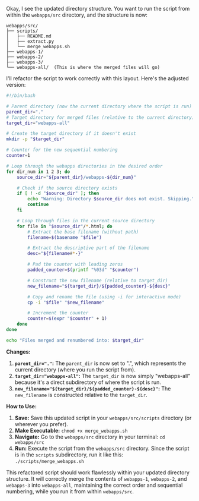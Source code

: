 Okay, I see the updated directory structure. You want to run the script from within the `webapps/src` directory, and the structure is now:

```
webapps/src/
├── scripts/
│   ├── README.md
│   ├── extract.py
│   └── merge_webapps.sh
├── webapps-1/
├── webapps-2/
├── webapps-3/
└── webapps-all/  (This is where the merged files will go)
```

I'll refactor the script to work correctly with this layout. Here's the adjusted version:

```bash
#!/bin/bash

# Parent directory (now the current directory where the script is run)
parent_dir="." 
# Target directory for merged files (relative to the current directory)
target_dir="webapps-all"

# Create the target directory if it doesn't exist
mkdir -p "$target_dir"

# Counter for the new sequential numbering
counter=1

# Loop through the webapps directories in the desired order
for dir_num in 1 2 3; do
    source_dir="${parent_dir}/webapps-${dir_num}"

    # Check if the source directory exists
    if [ ! -d "$source_dir" ]; then
        echo "Warning: Directory $source_dir does not exist. Skipping."
        continue
    fi

    # Loop through files in the current source directory
    for file in "$source_dir"/*.html; do
        # Extract the base filename (without path)
        filename=$(basename "$file")

        # Extract the descriptive part of the filename
        desc="${filename#*-}"

        # Pad the counter with leading zeros
        padded_counter=$(printf "%03d" "$counter")

        # Construct the new filename (relative to target_dir)
        new_filename="${target_dir}/${padded_counter}-${desc}"

        # Copy and rename the file (using -i for interactive mode)
        cp -i "$file" "$new_filename"

        # Increment the counter
        counter=$(expr "$counter" + 1)
    done
done

echo "Files merged and renumbered into: $target_dir"
```

**Changes:**

1. **`parent_dir="."`:** The `parent_dir` is now set to ".", which represents the current directory (where you run the script from).
2. **`target_dir="webapps-all"`:** The `target_dir` is now simply "webapps-all" because it's a direct subdirectory of where the script is run.
3. **`new_filename="${target_dir}/${padded_counter}-${desc}"`:** The `new_filename` is constructed relative to the `target_dir`.

**How to Use:**

1. **Save:** Save this updated script in your `webapps/src/scripts` directory (or wherever you prefer).
2. **Make Executable:** `chmod +x merge_webapps.sh`
3. **Navigate:** Go to the `webapps/src` directory in your terminal: `cd webapps/src`
4. **Run:** Execute the script from the `webapps/src` directory. Since the script is in the `scripts` subdirectory, run it like this: `./scripts/merge_webapps.sh`

This refactored script should work flawlessly within your updated directory structure. It will correctly merge the contents of `webapps-1`, `webapps-2`, and `webapps-3` into `webapps-all`, maintaining the correct order and sequential numbering, while you run it from within `webapps/src`.
